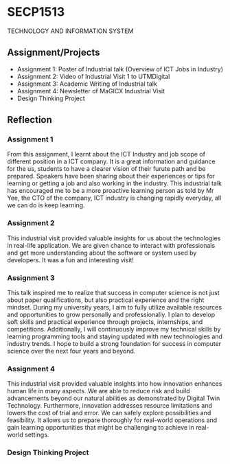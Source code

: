 # SECP1513
TECHNOLOGY AND INFORMATION SYSTEM

## Assignment/Projects
- Assignment 1: Poster of Industrial talk (Overview of ICT Jobs in Industry)
- Assignment 2: Video of Industrial Visit 1 to UTMDigital
- Assignment 3: Academic Writing of Industrial talk
- Assignment 4: Newsletter of MaGICX Industrial Visit
- Design Thinking Project
## Reflection
### Assignment 1
From this assignment, I learnt about the ICT Industry and job scope of different position in a ICT company. It is a great information and guidance for the us, students to have a clearer vision of their furute path and be prepared. Speakers have been sharing about their experiences or tips for learning or getting a job and also working in the industry. This industrial talk has encouraged me to be a more proactive learning person as told by Mr Yee, the CTO of the company, ICT industry is changing rapidly everyday, all we can do is keep learning.
### Assignment 2
This industrial visit provided valuable insights for us about the technologies in real-life application. We are given chance to interact with professionals and get more understanding about the software or system used by developers. It was a fun and interesting visit!
### Assignment 3
This talk inspired me to realize that success in computer science is not just about paper qualifications, but also practical experience and the right mindset. During my university years, I aim to fully utilize available resources and opportunities to grow personally and professionally. I plan to develop soft skills and practical experience through projects, internships, and competitions. Additionally, I will continuously improve my technical skills by learning programming tools and staying updated with new technologies and industry trends. I hope to build a strong foundation for success in computer science over the next four years and beyond.
### Assignment 4
This industrial visit provided valuable insights into how innovation enhances human life in many aspects. We are able to reduce risk and build advancements beyond our natural abilities as demonstrated by Digital Twin Technology. Furthermore, innovation addresses resource limitations and lowers the cost of trial and error. We can safely explore possibilities and feasibility. It allows us to prepare thoroughly for real-world operations and gain learning opportunities that might be challenging to achieve in real-world settings.
### Design Thinking Project



